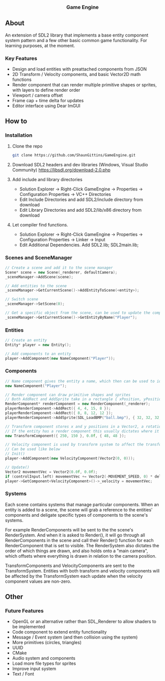 <br />
<div align="center">
  <h3 align="center">Game Engine</h3>
</div>

## About

An extension of SDL2 library that implements a base entity component system pattern and a few other basic common game functionality.
For learning purposes, at the moment.

### Key Features
* Design and load entities with preattached components from JSON
* 2D Transform / Velocity components, and basic Vector2D math functions
* Render component that can render multiple primitive shapes or sprites, with layers to define render order
* Viewport / camera offset
* Frame cap + time delta for updates
* Editor interface using Dear ImGUI


## How to

### Installation

1. Clone the repo
   ```sh
   git clone https://github.com/ShaunGittins/GameEngine.git
   ```
2. Download SDL2 headers and dev libraries (Windows, Visual Studio Community)
   https://libsdl.org/download-2.0.php
   
3. Add include and library directories
   * Solution Explorer -> Right-Click GameEngine -> Properties -> Configuration Properties -> VC++ Directories
   * Edit Include Directories and add SDL2/include directory from download
   * Edit Library Directories and add SDL2/lib/x86 directory from download
   
4. Let compiler find functions.
   * Solution Explorer -> Right-Click GameEngine -> Properties -> Configuration Properties -> Linker -> Input
   * Edit Additional Dependencies. Add SDL2.lib; SDL2main.lib;
   

### Scenes and SceneManager
```C++
// Create a scene and add it to the scene manager
Scene* scene = new Scene(_renderer, defaultCamera);
_sceneManager->AddScene(scene);

// Add entities to the scene
_sceneManager->GetCurrentScene()->AddEntityToScene(<entity>);

// Switch scene
_sceneManager->SetScene(0);

// Get a specific object from the scene, can be used to update the component
_sceneManager->GetCurrentScene()->GetEntityByName("Player");
```

### Entities
```C++
// Create an entity
Entity* player = new Entity();

// Add components to an entity
player->AddComponent(new NameComponent("Player"));
```
### Components
```C++
// Name component gives the entity a name, which then can be used to identify it, this however is not unique, and it's recommended to use entity _id
new NameComponent("Player");

// Render component can draw primitive shapes and sprites
// Both AddRect and AddSprite take in a rectangle { xPosition, yPosition, width, height }
RenderComponent* renderComponent = new RenderComponent(_renderer);
playerRenderComponent->AddRect({ 4, 4, 15, 8 });
playerRenderComponent->AddRect({ 8, 8, 12, 12 });
playerRenderComponent->AddSprite(SDL_LoadBMP("ball.bmp"), { 32, 32, 32, 48 });

// Transform component stores x and y positions in a Vector2, a rotation value and x and y scale in another Vector2
// If the entity has a render component this usually dictates where it appears on the screen
new TransformComponent({ 250, 150 }, 0.0f, { 48, 48 });

// Velocity component is used by transform system to affect the transform component of the entity
// Can be used like below
// Init()
player->AddComponent(new VelocityComponent(Vector2(0, 0)));

// Update()
Vector2 movementVec = Vector2(0.0f, 0.0f);
if (controlInput.left) movementVec += Vector2(-MOVEMENT_SPEED, 0) * deltaTime;
player->GetComponent<VelocityComponent>()->_velocity = movementVec;
```

### Systems
Each scene contains systems that manage particular components. When an entity is added to a scene, the scene will grab a reference to the entities' components and deligate specific types of components to the scene's systems.

For example RenderComponents will be sent to the the scene's RenderSystem. And when it is asked to Render(), it will go through all RenderComponents in the scene and call their Render() function for each RenderComponent that is set to visible.
The RenderSystem also dictates the order of which things are drawn, and also holds onto a "main camera", which offsets where everything is drawn in relation to the camera position.

TransformComponents and VelocityComponents are sent to the TransformSystem. Entities with both transform and velocity components will be affected by the TransformSystem each update when the velocity component values are non-zero.


## Other

### Future Features
* OpenGL or an alternative rather than SDL_Renderer to allow shaders to be implemented
* Code component to extend entity functionality
* Message / Event system (and then collision using the system)
* More primitives (circles, triangles)
* UUID
* CMake
* Audio system and components
* Load more file types for sprites
* Improve input system
* Text / Font

